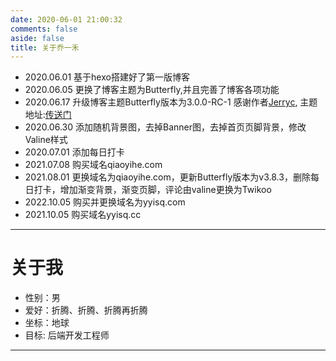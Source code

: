```yaml
---
date: 2020-06-01 21:00:32
comments: false
aside: false
title: 关于乔一禾
---
```

- 2020.06.01 基于hexo搭建好了第一版博客
- 2020.06.05 更换了博客主题为Butterfly,并且完善了博客各项功能
- 2020.06.17 升级博客主题Butterfly版本为3.0.0-RC-1
感谢作者[Jerryc](https://jerryc.me/posts/21cfbf15), 主题地址:[传送门](https://github.com/jerryc127/hexo-theme-butterfly)
- 2020.06.30 添加随机背景图，去掉Banner图，去掉首页页脚背景，修改Valine样式
- 2020.07.01 添加每日打卡
- 2021.07.08 购买域名qiaoyihe.com
- 2021.08.01 更换域名为qiaoyihe.com，更新Butterfly版本为v3.8.3，删除每日打卡，增加渐变背景，渐变页脚，评论由valine更换为Twikoo
- 2022.10.05 购买并更换域名为yyisq.com
- 2021.10.05 购买域名yyisq.cc

---
# 关于我
- 性别：男
- 爱好：折腾、折腾、折腾再折腾
- 坐标：地球
- 目标: 后端开发工程师
---